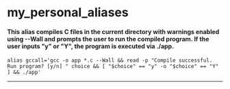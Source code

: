 # my_personal_aliases

#### This alias compiles C files in the current directory with warnings enabled using --Wall and prompts the user to run the compiled program. If the user inputs "y" or "Y", the program is executed via ./app.

```
alias gccall='gcc -o app *.c --Wall && read -p "Compile successful. Run program? [y/n] " choice && [ "$choice" == "y" -o "$choice" == "Y" ] && ./app'
```
-----

